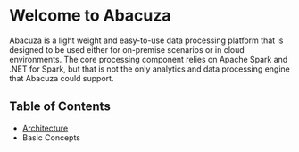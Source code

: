 # Welcome to Abacuza
Abacuza is a light weight and easy-to-use data processing platform that is designed to be used either for on-premise scenarios or in cloud environments. The core processing component relies on Apache Spark and .NET for Spark, but that is not the only analytics and data processing engine that Abacuza could support.

## Table of Contents
- [Architecture](en-us/architecture.md)
- Basic Concepts
